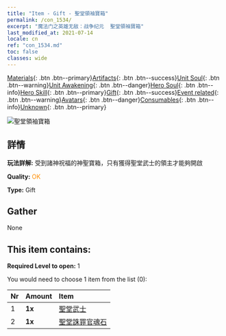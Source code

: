 ```yaml
---
title: "Item - Gift - 聖堂領袖寶箱"
permalink: /con_1534/
excerpt: "魔法门之英雄无敌：战争纪元  聖堂領袖寶箱"
last_modified_at: 2021-07-14
locale: cn
ref: "con_1534.md"
toc: false
classes: wide
---
```

 [Materials](/ItemsCN/){: .btn .btn--primary}[Artifacts](/ItemsCN/Artifacts/){: .btn .btn--success}[Unit Soul](/ItemsCN/UnitSoul/){: .btn .btn--warning}[Unit Awakening](/ItemsCN/UnitAwakening/){: .btn .btn--danger}[Hero Soul](/ItemsCN/HeroSoul/){: .btn .btn--info}[Hero Skill](/ItemsCN/HeroSkill/){: .btn .btn--primary}[Gift](/ItemsCN/Gift/){: .btn .btn--success}[Event related](/ItemsCN/Events/){: .btn .btn--warning}[Avatars](/ItemsCN/Avatars/){: .btn .btn--danger}[Consumables](/ItemsCN/Consumables/){: .btn .btn--info}[Unknown](/ItemsCN/Unknown/){: .btn .btn--primary}

 ![聖堂領袖寶箱](/images/t/i_907068.png)

## 詳情
 **玩法詳解:** 受到諸神祝福的神聖寶箱，只有獲得聖堂武士的領主才能夠開啟

 **Quality:** <span style="color: #FF8C00">OK</span>

 **Type:** Gift

## Gather

  None

## This item contains:

 **Required Level to open:** 1

 You would need to choose 1 item from the list (0):

  | Nr | Amount |     Item    |
  |:---|:-------|:------------|
  | 1 |  **1x** | [聖堂武士](/cn/Items/unt_197/) |  | 
  | 2 |  **1x** | [聖堂誅罪官魂石](/cn/Items/unt_289/) |  | 
